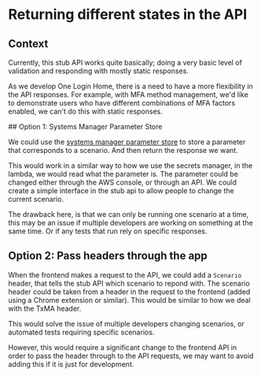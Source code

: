 # Returning different states in the API

## Context 

Currently, this stub API works quite basically; doing a very basic level of validation and responding with mostly static responses.

As we develop One Login Home, there is a need to have a more flexibility in the API responses. For example, with MFA method management, we'd like to demonstrate users who have different combinations of MFA factors enabled, we can't do this with static responses.

## Option 1: Systems Manager Parameter Store

We could use the [systems manager parameter store](https://docs.aws.amazon.com/systems-manager/latest/userguide/systems-manager-parameter-store.html) to store a parameter that corresponds to a scenario. And then return the response we want.

This would work in a similar way to how we use the secrets manager, in the lambda, we would read what the parameter is. The parameter could be changed either through the AWS console, or through an API. We could create a simple interface in the stub api to allow people to change the current scenario.

The drawback here, is that we can only be running one scenario at a time, this may be an issue if multiple developers are working on something at the same time. Or if any tests that run rely on specific responses.

## Option 2: Pass headers through the app

When the frontend makes a request to the API, we could add a `Scenario` header, that tells the stub API which scenario to repond with. The scenario header could be taken from a header in the request to the frontend (added using a Chrome extension or similar). This would be similar to how we deal with the TxMA header.

This would solve the issue of multiple developers changing scenarios, or automated tests requiring specific scenarios.

However, this would require a significant change to the frontend API in order to pass the header through to the API requests, we may want to avoid adding this if it is just for development.